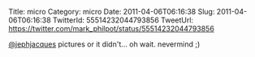 Title: micro
Category: micro
Date: 2011-04-06T06:16:38
Slug: 2011-04-06T06:16:38
TwitterId: 55514232044793856
TweetUrl: https://twitter.com/mark_philpot/status/55514232044793856

[@jephjacques](https://twitter.com/jephjacques) pictures or it didn't... oh wait.  nevermind ;)
